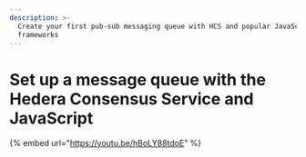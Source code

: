```yaml
---
description: >-
  Create your first pub-sub messaging queue with HCS and popular JavaScript
  frameworks
---
```


# Set up a message queue with the Hedera Consensus Service and JavaScript

{% embed url="https://youtu.be/hBoLY88tdoE" %}
